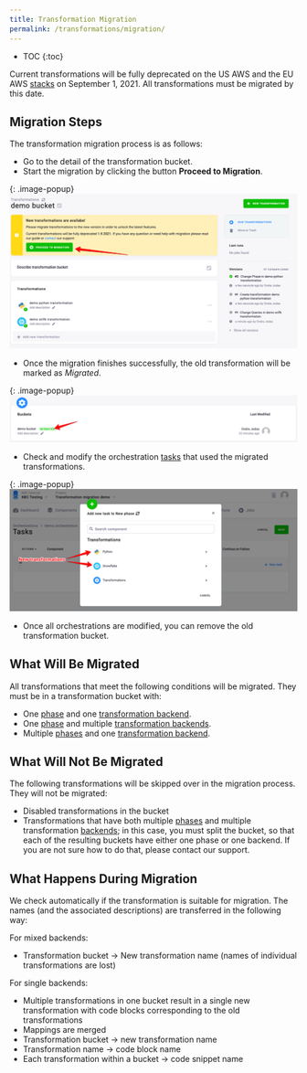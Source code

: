 ```yaml
---
title: Transformation Migration
permalink: /transformations/migration/
---
```


* TOC
{:toc}

Current transformations will be fully deprecated on the US AWS and the EU AWS [stacks](/overview/#stacks) on September 1, 2021.
All transformations must be migrated by this date. 

## Migration Steps
The transformation migration process is as follows:
- Go to the detail of the transformation bucket.
- Start the migration by clicking the button **Proceed to Migration**.

{: .image-popup}
![Screenshot - Migration overview](/transformations/migration/migration-overview.png)

- Once the migration finishes successfully, the old transformation will be marked as *Migrated*.

{: .image-popup}
![Screenshot - Migrated transformation](/transformations/migration/migrated.png)

- Check and modify the orchestration [tasks](orchestrator/tasks/) that used the migrated transformations.

{: .image-popup}
![Screenshot - Modify orchastration](/transformations/migration/modify-orchastration.png)

- Once all orchestrations are modified, you can remove the old transformation bucket.

## What Will Be Migrated
All transformations that meet the following conditions will be migrated. They must be in a transformation bucket with:
- One [phase](/transformations/#phases) and one [transformation backend](/transformations/#backends).
- One [phase](/transformations/#phases) and multiple [transformation backends](/transformations/#backends).
- Multiple [phases](/transformations/#phases) and one [transformation backend](/transformations/#backends).

## What Will Not Be Migrated
The following transformations will be skipped over in the migration process. They will not be migrated:
- Disabled transformations in the bucket 
- Transformations that have both multiple [phases](/transformations/#phases) and multiple transformation [backends](/transformations/#backends); in this case, you must split the bucket, so that each of the resulting buckets have either one phase or one backend. If you are not sure how to do that, please contact our support.

## What Happens During Migration
We check automatically if the transformation is suitable for migration.
The names (and the associated descriptions) are transferred in the following way:

For mixed backends:
  - Transformation bucket → New transformation name (names of individual transformations are lost)

For single backends:
  - Multiple transformations in one bucket result in a single new transformation with code blocks corresponding to the old transformations
  - Mappings are merged
  - Transformation bucket → new transformation name
  - Transformation name → code block name
  - Each transformation within a bucket → code snippet name 
